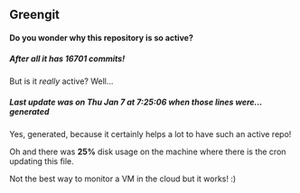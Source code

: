 ## Greengit

#### Do you wonder why this repository is so active?

##### After all it has 16701 commits!

But is it *really* active? Well...

##### Last update was on Thu Jan 7 at 7:25:06 when those lines were... generated

Yes, generated, because it certainly helps a lot to have such an active repo!

Oh and there was **25%** disk usage on the machine
where there is the cron updating this file.

Not the best way to monitor a VM in the cloud but it works! :)
